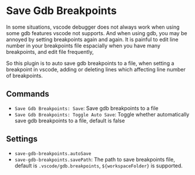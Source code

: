 # Save Gdb Breakpoints 

In some situations, vscode debugger does not always work when using some gdb features vscode not supports.
And when using gdb, you may be annoyed by setting breakpoints again and again.
It is painful to edit line number in your breakpoints file
espacially when you have many breakpoints, and edit file frequently,

So this plugin is to auto save gdb breakpoints to a file, when setting a breakpoint in vscode, 
adding or deleting lines which affecting line number of breakpoints.


## Commands

- `Save Gdb Breakpoints: Save`: Save gdb breakpoints to a file
- `Save Gdb Breakpoints: Toggle Auto Save`: Toggle whether automatically save gdb breakpoints to a file, default is false

## Settings

- `save-gdb-breakpoints.autoSave`
- `save-gdb-breakpoints.savePath`: The path to save breakpoints file, default is `.vscode/gdb.breakpoints`, `${workspaceFolder}` is supported.